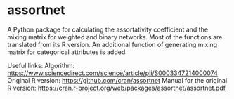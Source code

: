 # assortnet
A Python package for calculating the assortativity coefficient and the mixing matrix for weighted and binary networks.
Most of the functions are translated from its R version. An additional function of generating mixing matrix for categorical attributes is added.

Useful links:
Algorithm: https://www.sciencedirect.com/science/article/pii/S0003347214000074
Original R version: https://github.com/cran/assortnet
Manual for the original R version: https://cran.r-project.org/web/packages/assortnet/assortnet.pdf
